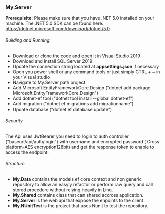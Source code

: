 ### My.Server
**Prerequisite:**
Please make sure that you have .NET 5.0 installed on your machine. The .NET 5.0 SDK can be found here:
https://dotnet.microsoft.com/download/dotnet/5.0

###### Building and Running:
- Download or clone the code and open it in Visual Studio 2019
- Download and Install SQL Server 2019
- Update the connection string located at  **appsettings.json** if necessary
- Open you power shell or any command tools or just simply CTRL + ~ in your Visual studio
- Navigate to My.Server path project
- Add Microsoft.EntityFrameworkCore.Design ("dotnet add package Microsoft.EntityFrameworkCore.Design") 
- Add dotnet-ef tool ("dotnet tool install --global dotnet-ef")
-  Add migration ("dotnet ef migrations add migrationname")
- Update database ("dotnet ef database update")

###### Security
The Api uses JwtBearer you need to login to auth controller ("baseurl/api/auth/login") with username and encrypted password (
Cross platform-AES encryption128bit) and get the response token to enable to access  the endpoint. 


###### Structure
- **My.Data**  contains the models ef core context and non generic repository to allow an  easyly  refactor or perform raw query and call stored procedure without relying heavily in Linq.
- **My.Shared** contains class that can shared accross application.
- **My.Server**  is the web api that expose the enpoints to the client .
- **My.NUnitTest**  is the project that uses Nunit to test the repository.
